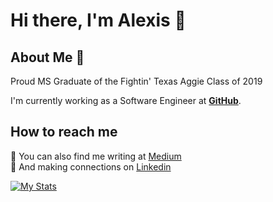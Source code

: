 # Hi there, I'm Alexis 👋


## About Me  🎷
Proud MS Graduate of the Fightin' Texas Aggie Class of 2019  

I'm currently working as a Software Engineer at **[GitHub](https://www.github.com/)**.

## How to reach me
:pencil:  You can also find me writing at [Medium](https://medium.com/@acarr59) </br>
:handshake: And making connections on [Linkedin](https://www.linkedin.com/in/alexis-j-carr/)



[![My Stats](https://github-readme-stats.vercel.app/api?username=alexisjcarr&show_icons=true&theme=algolia)](https://github.com/alexisjcarr/github-readme-stats)

<!--
**alexisjcarr/alexisjcarr** is a ✨ _special_ ✨ repository because its `README.md` (this file) appears on your GitHub profile.

Here are some ideas to get you started:

- 🔭 I’m currently working on ...
- 🌱 I’m currently learning ...
- 👯 I’m looking to collaborate on ...
- 🤔 I’m looking for help with ...
- 💬 Ask me about ...
- 📫 How to reach me: ...
- 😄 Pronouns: ...
- ⚡ Fun fact: ...
-->
